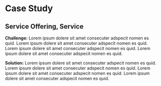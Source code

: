 # Case Study
## Service Offering, Service

**Challenge:** Lorem ipsum dolere sit amet consecuter adspecit nomen es quid. Lorem ipsum dolere sit amet consecuter adspecit nomen es quid. Lorem ipsum dolere sit amet consecuter adspecit nomen es quid. Lorem ipsum dolere sit amet consecuter adspecit nomen es quid. 

**Solution:** Lorem ipsum dolere sit amet consecuter adspecit nomen es quid. Lorem ipsum dolere sit amet consecuter adspecit nomen es quid. Lorem ipsum dolere sit amet consecuter adspecit nomen es quid. Lorem ipsum dolere sit amet consecuter adspecit nomen es quid. 

